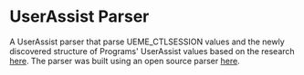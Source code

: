 # UserAssist Parser
A UserAssist parser that parse UEME_CTLSESSION values and the newly discovered structure of Programs' UserAssist values based on the research [here]().
The parser was built using an open source parser [here](https://github.com/PacktPublishing/Learning-Python-for-Forensics/blob/master/Chapter%206/userassist_parser.py).